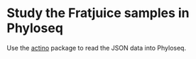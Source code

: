 # Study the Fratjuice samples in Phyloseq

Use the [actino](https://github.com/richardsprague/actino) package to read the JSON data into Phyloseq.
